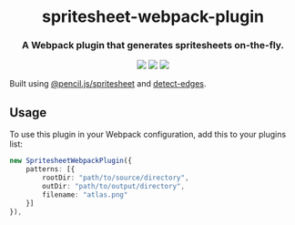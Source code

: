 <div align="center">
    <h1>spritesheet-webpack-plugin</h1>
    <h3>A Webpack plugin that generates spritesheets on-the-fly.</h3>
</div>

<div align="center">
    <img src="https://img.shields.io/github/v/release/DamienVesper/spritesheet-webpack-plugin?style=for-the-badge&color=f82055&include_prereleases">
    <img src="https://img.shields.io/github/last-commit/DamienVesper/spritesheet-webpack-plugin?style=for-the-badge&color=f82055">
    <img src="https://img.shields.io/github/languages/code-size/DamienVesper/spritesheet-webpack-plugin?style=for-the-badge&color=f82055">
</div>

Built using [@pencil.js/spritesheet](https://github.com/pencil-js/spritesheet) and [detect-edges](https://github.com/GMartigny/detect-edges).

## Usage
To use this plugin in your Webpack configuration, add this to your plugins list:
```ts
new SpritesheetWebpackPlugin({
    patterns: [{
        rootDir: "path/to/source/directory",
        outDir: "path/to/output/directory",
        filename: "atlas.png"
    }]
}),
```
